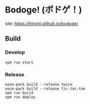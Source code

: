 # Bodoge! (ボドゲ！)

site: https://hinohi.github.io/bodoge/

## Build

### Develop

```
npm run start
```

### Release

```
wasm-pack build --release twice
wasm-pack build --release tic-tac-toe
npm run build
npm run deploy
```
